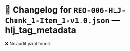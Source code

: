 # 📝 Changelog for `REQ-006-HLJ-Chunk_1-Item_1-v1.0.json` — **hlj_tag_metadata**

❌ No audit.yaml found.
